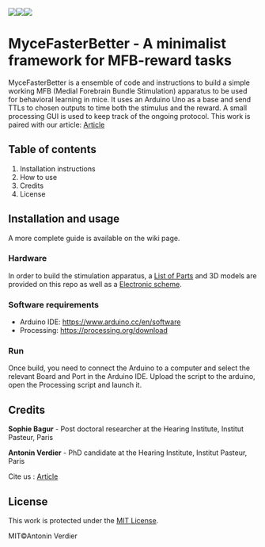 ![](https://img.shields.io/badge/License-MIT-green.svg)![](https://img.shields.io/github/downloads/AntoninVerdier/MyceFasterBetter/total)![](https://img.shields.io/github/issues/AntoninVerdier/MyceFasterBetter)

# MyceFasterBetter - A minimalist framework for MFB-reward tasks

MyceFasterBetter is a ensemble of code and instructions to build a simple working MFB (Medial Forebrain Bundle Stimulation) apparatus to be used for behavioral learning in mice. It uses an Arduino Uno as a base and send TTLs to chosen outputs to time both the stimulus and the reward. A small processing GUI is used to keep track of the ongoing protocol. This work is paired with our article: [Article]()

## Table of contents

1. Installation instructions
2. How to use
3. Credits
4. License

## Installation and usage

A more complete guide is available on the wiki page.

### Hardware

In order to build the stimulation apparatus, a [List of Parts](https://github.com/AntoninVerdier/MyceFasterBetter/blob/master/ListOfParts.md) and 3D models are provided on this repo as well as a [Electronic scheme](https://nothing.org). 

### Software requirements

- Arduino IDE: https://www.arduino.cc/en/software
- Processing: https://processing.org/download

### Run

Once build, you need to connect the Arduino to a computer and select the relevant Board and Port in the Arduino IDE. Upload the script to the arduino, open the Processing script and launch it. 

## Credits

**Sophie Bagur** - Post doctoral researcher at the Hearing Institute, Institut Pasteur, Paris

**Antonin Verdier** - PhD candidate at the Hearing Institute, Institut Pasteur, Paris

Cite us : [Article]()

## License

This work is protected under the [MIT License](https://github.com/AntoninVerdier/MyceFasterBetter/blob/master/LICENSE).

MIT©Antonin Verdier